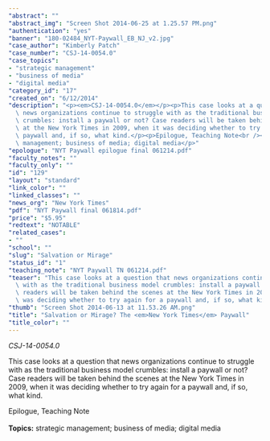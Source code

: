 ```yaml
---
"abstract": ""
"abstract_img": "Screen Shot 2014-06-25 at 1.25.57 PM.png"
"authentication": "yes"
"banner": "180-02484_NYT-Paywall_EB_NJ_v2.jpg"
"case_author": "Kimberly Patch"
"case_number": "CSJ-14-0054.0"
"case_topics":
- "strategic management"
- "business of media"
- "digital media"
"category_id": "17"
"created_on": "6/12/2014"
"description": "<p><em>CSJ-14-0054.0</em></p><p>This case looks at a question that\
  \ news organizations continue to struggle with as the traditional business model\
  \ crumbles: install a paywall or not? Case readers will be taken behind the scenes\
  \ at the New York Times in 2009, when it was deciding whether to try again for a\
  \ paywall and, if so, what kind.</p><p>Epilogue, Teaching Note<br /><br /><strong>Topics:</strong>&nbsp;strategic\
  \ management; business of media; digital media</p>"
"epologue": "NYT Paywall epilogue final 061214.pdf"
"faculty_notes": ""
"faculty_only": ""
"id": "129"
"layout": "standard"
"link_color": ""
"linked_classes": ""
"news_org": "New York Times"
"pdf": "NYT Paywall final 061814.pdf"
"price": "$5.95"
"redtext": "NOTABLE"
"related_cases":
- ""
"school": ""
"slug": "Salvation or Mirage"
"status_id": "1"
"teaching_note": "NYT Paywall TN 061214.pdf"
"teaser": "This case looks at a question that news organizations continue to struggle\
  \ with as the traditional business model crumbles: install a paywall or not? Case\
  \ readers will be taken behind the scenes at the New York Times in 2009, when it\
  \ was deciding whether to try again for a paywall and, if so, what kind."
"thumb": "Screen Shot 2014-06-13 at 11.53.26 AM.png"
"title": "Salvation or Mirage? The <em>New York Times</em> Paywall"
"title_color": ""
---
```

<p><em>CSJ-14-0054.0</em></p><p>This case looks at a question that news organizations continue to struggle with as the traditional business model crumbles: install a paywall or not? Case readers will be taken behind the scenes at the New York Times in 2009, when it was deciding whether to try again for a paywall and, if so, what kind.</p><p>Epilogue, Teaching Note<br /><br /><strong>Topics:</strong>&nbsp;strategic management; business of media; digital media</p>
